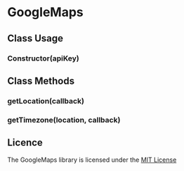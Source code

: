 # GoogleMaps

## Class Usage

### Constructor(apiKey)

## Class Methods

### getLocation(callback)

### getTimezone(location, callback)

## Licence

The GoogleMaps library is licensed under the [MIT License](./LICENSE)
